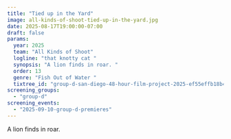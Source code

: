 ```yaml
---
title: "Tied up in the Yard"
image: all-kinds-of-shoot-tied-up-in-the-yard.jpg
date: 2025-08-17T19:00:00-07:00
draft: false
params:
  year: 2025
  team: "All Kinds of Shoot"
  logline: "that knotty cat "
  synopsis: "A lion finds in roar. "
  order: 13
  genre: "Fish Out of Water "
  tixtree_id: "group-d-san-diego-48-hour-film-project-2025-ef55effb18b4"
screening_groups:
  - "group-d"
screening_events:
  - "2025-09-10-group-d-premieres"
---
```


A lion finds in roar. 
